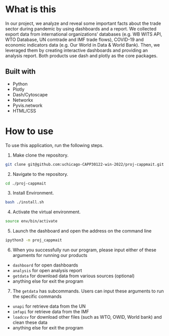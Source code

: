 # What is this

In our project, we analyze and reveal some important facts about the trade 
sector during pandemic by using dashboards and a report. We collected export 
data from international organizations’ databases (e.g. WB WITS API, 
WTO Database, UN comtrade and IMF trade flows), COVID-19 and economic 
indicators data (e.g. Our World in Data & World Bank). Then, we leveraged them 
by creating interactive dashboards and providing an analysis report. 
Both products use dash and plotly as the core packages. 

## Built with
* Python
* Plotly
* Dash/Cytoscape
* Networkx
* Pyvis.network
* HTML/CSS

# How to use
To use this application, run the following steps.

1. Make clone the repository.
```sh
git clone git@github.com:uchicago-CAPP30122-win-2022/proj-cappmait.git
```
2. Navigate to the repository.
```sh
cd ./proj-cappmait
```
3. Install Environment.
```sh
bash ./install.sh
```
4. Activate the virtual environment.
```sh
source env/bin/activate
```
5. Launch the dashboard and open the address on the command line
```sh
ipython3 -m proj_cappmait
```
6. When you successfully run our program, please input either of these arguments
for running our products
 - `dashboard` for open dashboards
 - `analysis` for open analysis report
 - `getdata` for download data from various sources (optional)
 - anything else for exit the program

7. The `getdata` has subcommands. Users can input these arguments to 
run the specific commands
 - `unapi` for retrieve data from the UN
  - `imfapi` for retrieve data from the IMF
 - `loadcsv` for download other files (such as WTO, OWID, World bank) 
   and clean these data
 - anything else for exit the program